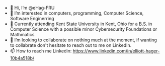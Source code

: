 - 👋 Hi, I’m @eHag-FRU
- 👀 I’m interested in computers, programming, Computer Science, Software Enginerring
- 🌱 Currently attending Kent State University in Kent, Ohio for a B.S. in Computer Science with a possible minor Cybersecurity Foundations or Mathmatics
- 💞️ I’m looking to collaborate on nothing much at the moment, if wanting to collabrate don't hesitate to reach out to me on LinkedIn.
- 📫 How to reach me 
    Linkedin: https://www.linkedin.com/in/elliott-hager-10b4a518b/

<!---
eHag-FRU/eHag-FRU is a ✨ special ✨ repository because its `README.md` (this file) appears on your GitHub profile.
You can click the Preview link to take a look at your changes.
--->
